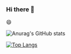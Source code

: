 ### Hi there 👋

<!--
**Lankeke/Lankeke** is a ✨ _special_ ✨ repository because its `README.md` (this file) appears on your GitHub profile.

Here are some ideas to get you started:

- 🔭 I’m currently working on ...
- 🌱 I’m currently learning ...
- 👯 I’m looking to collaborate on ...
- 🤔 I’m looking for help with ...
- 💬 Ask me about ...
- 📫 How to reach me: ...
- 😄 Pronouns: ...
- ⚡ Fun fact: ...
-->

😄

![Anurag's GitHub stats](https://github-readme-stats.vercel.app/api?username=lankeke&show_icons=true&theme=radical)

[![Top Langs](https://github-readme-stats.vercel.app/api/top-langs/?username=lankeke&layout=compact)](https://github.com/lankeke/github-readme-stats)
